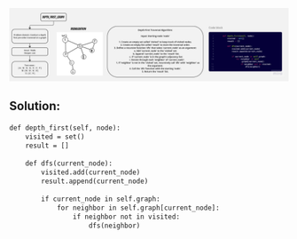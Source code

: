 ![wb](./Untitled%20(17).jpg)

## Solution:
    def depth_first(self, node):
        visited = set()
        result = []

        def dfs(current_node):
            visited.add(current_node)
            result.append(current_node)
            
            if current_node in self.graph:
                for neighbor in self.graph[current_node]:
                    if neighbor not in visited:
                        dfs(neighbor)
